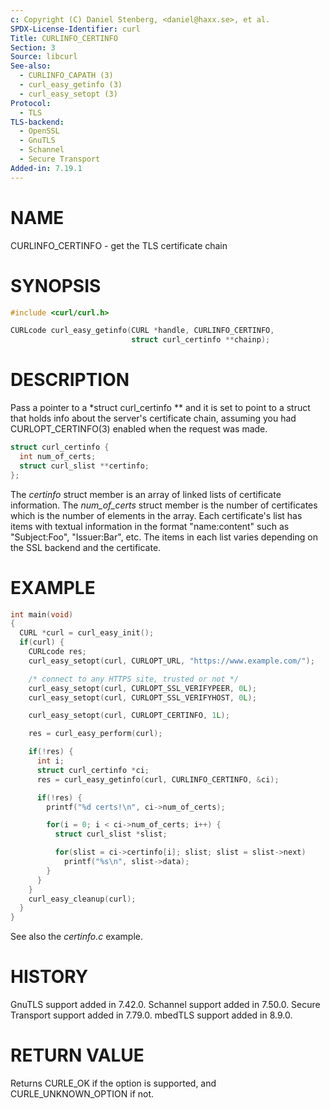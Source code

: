 ```yaml
---
c: Copyright (C) Daniel Stenberg, <daniel@haxx.se>, et al.
SPDX-License-Identifier: curl
Title: CURLINFO_CERTINFO
Section: 3
Source: libcurl
See-also:
  - CURLINFO_CAPATH (3)
  - curl_easy_getinfo (3)
  - curl_easy_setopt (3)
Protocol:
  - TLS
TLS-backend:
  - OpenSSL
  - GnuTLS
  - Schannel
  - Secure Transport
Added-in: 7.19.1
---
```


# NAME

CURLINFO_CERTINFO - get the TLS certificate chain

# SYNOPSIS

~~~c
#include <curl/curl.h>

CURLcode curl_easy_getinfo(CURL *handle, CURLINFO_CERTINFO,
                           struct curl_certinfo **chainp);
~~~

# DESCRIPTION

Pass a pointer to a *struct curl_certinfo ** and it is set to point to a
struct that holds info about the server's certificate chain, assuming you had
CURLOPT_CERTINFO(3) enabled when the request was made.

~~~c
struct curl_certinfo {
  int num_of_certs;
  struct curl_slist **certinfo;
};
~~~

The *certinfo* struct member is an array of linked lists of certificate
information. The *num_of_certs* struct member is the number of certificates
which is the number of elements in the array. Each certificate's list has
items with textual information in the format "name:content" such as
"Subject:Foo", "Issuer:Bar", etc. The items in each list varies depending on
the SSL backend and the certificate.

# EXAMPLE

~~~c
int main(void)
{
  CURL *curl = curl_easy_init();
  if(curl) {
    CURLcode res;
    curl_easy_setopt(curl, CURLOPT_URL, "https://www.example.com/");

    /* connect to any HTTPS site, trusted or not */
    curl_easy_setopt(curl, CURLOPT_SSL_VERIFYPEER, 0L);
    curl_easy_setopt(curl, CURLOPT_SSL_VERIFYHOST, 0L);

    curl_easy_setopt(curl, CURLOPT_CERTINFO, 1L);

    res = curl_easy_perform(curl);

    if(!res) {
      int i;
      struct curl_certinfo *ci;
      res = curl_easy_getinfo(curl, CURLINFO_CERTINFO, &ci);

      if(!res) {
        printf("%d certs!\n", ci->num_of_certs);

        for(i = 0; i < ci->num_of_certs; i++) {
          struct curl_slist *slist;

          for(slist = ci->certinfo[i]; slist; slist = slist->next)
            printf("%s\n", slist->data);
        }
      }
    }
    curl_easy_cleanup(curl);
  }
}
~~~

See also the *certinfo.c* example.

# HISTORY

GnuTLS support added in 7.42.0. Schannel support added in 7.50.0. Secure
Transport support added in 7.79.0. mbedTLS support added in 8.9.0.

# RETURN VALUE

Returns CURLE_OK if the option is supported, and CURLE_UNKNOWN_OPTION if not.
